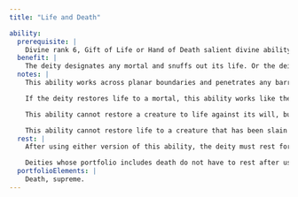 ```yaml
---
title: "Life and Death"

ability:
  prerequisite: |
    Divine rank 6, Gift of Life or Hand of Death salient divine ability.
  benefit: |
    The deity designates any mortal and snuffs out its life. Or the deity can designate any dead mortal and restore it to life.
  notes: |
    This ability works across planar boundaries and penetrates any barrier except a divine shield. However, the subject must be in a location the deity can sense, either within the deity's sense range or in a location the deity can perceive through its remote sensing ability. If the deity cannot see the subject, the deity must unambiguously identify the subject in some fashion. If the deity chooses to kill a mortal, the ability works like the _destruction_ spell, except that there is no material component or saving throw. The mortal cannot be raised or resurrected afterward, except by a deity of equal or higher rank using the Gift of Life or Life and Death salient divine ability.

    If the deity restores life to a mortal, this ability works like the {% spell_link true-resurrection %} spell, except that there is no material component and the amount of time the subject has been dead is irrelevant.

    This ability cannot restore a creature to life against its will, but it can resurrect an elemental or outsider. It can resurrect a creature whose soul is trapped, provided the soul is not held by a deity of higher rank than the one using this ability.

    This ability cannot restore life to a creature that has been slain by the Hand of Death, Life and Death, or Mass Life and Death ability of a deity with a higher rank.
  rest: |
    After using either version of this ability, the deity must rest for 1 minute per level or Hit Die of the creature affected.

    Deities whose portfolio includes death do not have to rest after using this ability.
  portfolioElements: |
    Death, supreme.
---
```

